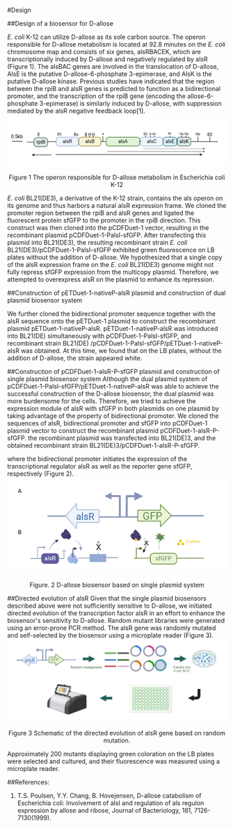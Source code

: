 #Design

##Design of a biosensor for D-allose

  *E. coli* K-12 can utilize D-allose as its sole carbon source. The operon responsible for D-allose metabolism is located at 92.8 minutes on the *E. coli* chromosome map and consists of six genes, alsRBACEK, which are transcriptionally induced by D-allose and negatively regulated by alsR (Figure 1). The alsBAC genes are involved in the translocation of D-allose, AlsE is the putative D-allose-6-phosphate 3-epimerase, and AlsK is the putative D-allose kinase. Previous studies have indicated that the region between the rpiB and alsR genes is predicted to function as a bidirectional promoter, and the transcription of the rpiB gene (encoding the allose-6-phosphate 3-epimerase) is similarly induced by D-allose, with suppression mediated by the alsR negative feedback loop[1].
   ![Image](designimg/d1.png)
  <center>Figure 1 The operon responsible for D-allose metabolism in Escherichia coli K-12</center>

  *E. coli* BL21(DE3), a derivative of the K-12 strain, contains the als operon on its genome and thus harbors a natural alsR expression frame. We cloned the promoter region between the rpiB and alsR genes and ligated the fluorescent protein sfGFP to the promoter in the rpiB direction. This construct was then cloned into the pCDFDuet-1 vector, resulting in the recombinant plasmid pCDFDuet-1-PalsI-sfGFP. After transfecting this plasmid into BL21(DE3), the resulting recombinant strain *E. coli* BL21(DE3)/pCDFDuet-1-PalsI-sfGFP exhibited green fluorescence on LB plates without the addition of D-allose. We hypothesized that a single copy of the alsR expression frame on the *E. coli* BL21(DE3) genome might not fully repress sfGFP expression from the multicopy plasmid. Therefore, we attempted to overexpress alsR on the plasmid to enhance its repression.

##Construction of pETDuet-1-nativeP-alsR plasmid and construction of dual plasmid biosensor system

  We further cloned the bidirectional promoter sequence together with the alsR sequence onto the pETDuet-1 plasmid to construct the recombinant plasmid pETDuet-1-nativeP-alsR.
  pETDuet-1-nativeP-alsR was introduced into BL21(DE) simultaneously with pCDFDuet-1-Palsl-sfGFP, and recombinant strain BL21(DE) /pCDFDuet-1-Palsl-sfGFP/pETDuet-1-nativeP-alsR was obtained. At this time, we found that on the LB plates, without the addition of D-allose, the strain appeared white.

##Construction of pCDFDuet-1-alsR-P-sfGFP plasmid and construction of single plasmid biosensor system
  Although the dual plasmid system of pCDFDuet-1-Palsl-sfGFP/pETDuet-1-nativeP-alsR was able to achieve the successful construction of the D-allose biosensor, the dual plasmid was more burdensome for the cells. Therefore, we tried to achieve the expression module of alsR with sfGFP in both plasmids on one plasmid by taking advantage of the property of bidirectional promoter. We cloned the sequences of alsR, bidirectional promoter and sfGFP into pCDFDuet-1 plasmid vector to construct the recombinant plasmid pCDFDuet-1-alsR-P-sfGFP. the recombinant plasmid was transfected into BL21(DE)3, and the obtained recombinant strain BL21(DE)3/pCDFDuet-1-alsR-P-sfGFP.
  
  where the bidirectional promoter initiates the expression of the transcriptional regulator alsR as well as the reporter gene sfGFP, respectively (Figure 2).
  ![Image](designimg/d2.png)
  <center>Figure. 2 D-allose biosensor based on single plasmid system</center>

##Directed evolution of alsR
  Given that the single plasmid biosensors described above were not sufficiently sensitive to D-allose, we initiated directed evolution of the transcription factor alsR in an effort to enhance the biosensor's sensitivity to D-allose. Random mutant libraries were generated using an error-prone PCR method. The alsR gene was randomly mutated and self-selected by the biosensor using a microplate reader (Figure 3). 
    ![Image](designimg/d3.png)
  <center>Figure 3 Schematic of the directed evolution of alsR gene based on random mutation.</center>
  
  Approximately 200 mutants displaying green coloration on the LB plates were selected and cultured, and their fluorescence was measured using a microplate reader. 

##References:
1. T.S. Poulsen, Y.Y. Chang, B. Hovejensen, D-allose catabolism of Escherichia coli: Involvement of alsI and regulation of als regulon expression by allose and ribose, Journal of Bacteriology, 181, 7126-7130(1999). 







  
